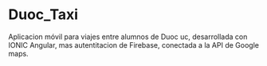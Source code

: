 # Duoc_Taxi
Aplicacion móvil para viajes entre alumnos de Duoc uc, desarrollada con IONIC Angular, mas autentitacion de Firebase, conectada a la API de Google maps.
